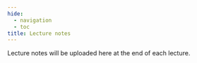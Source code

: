 ```yaml
---
hide:
  - navigation
  - toc
title: Lecture notes
---
```


Lecture notes will be uploaded here at the end of each lecture.